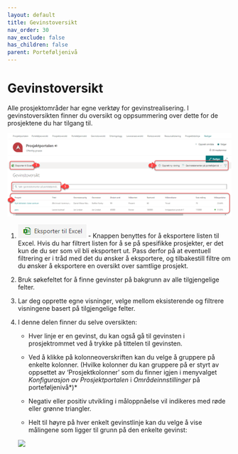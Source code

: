 ```yaml
---
layout: default
title: Gevinstoversikt
nav_order: 30
nav_exclude: false
has_children: false
parent: Porteføljenivå
---
```


# Gevinstoversikt

Alle prosjektområder har egne verktøy for gevinstrealisering. I
gevinstoversikten finner du oversikt og oppsummering over dette for de prosjektene du har tilgang til.

![](./media/3.5.1-Gevinstoversikt.png)

1. ![](./media/image28.png) - Knappen benyttes for å eksportere listen til Excel. Hvis du har filtrert listen for å se på spesifikke prosjekter, er det kun de du ser som vil bli eksportert ut. Pass derfor på at eventuell filtrering er i tråd med det du ønsker å eksportere, og tilbakestill filtre om du ønsker å eksportere en oversikt over samtlige prosjekt.

2. Bruk søkefeltet for å finne gevinster på bakgrunn av alle tilgjengelige felter.
   
3. Lar deg opprette egne visninger, velge mellom eksisterende og filtrere visningene basert på tilgjengelige felter.

4. I denne delen finner du selve oversikten:
    
    - Hver linje er en gevinst, du kan også gå til gevinsten i prosjektrommet ved å trykke på tittelen til gevinsten.
    
    - Ved å klikke på kolonneoverskriften kan du velge å gruppere på enkelte kolonner. (Hvilke kolonner du kan gruppere på er styrt av oppsettet av ‘Prosjektkolonner’ som du finner igjen i
    menyvalget *Konfigurasjon av Prosjektportalen* i *Områdeinnstillinger* på porteføljenivå*)*
    
    - Negativ eller positiv utvikling i måloppnåelse vil indikeres med røde eller grønne triangler.
    
    - Helt til høyre på hver enkelt gevinstlinje kan du velge å vise
    målingene som ligger til grunn på den enkelte gevinst:
    
    ![](./media/3.5.2-Gevinstmålinger.png)

